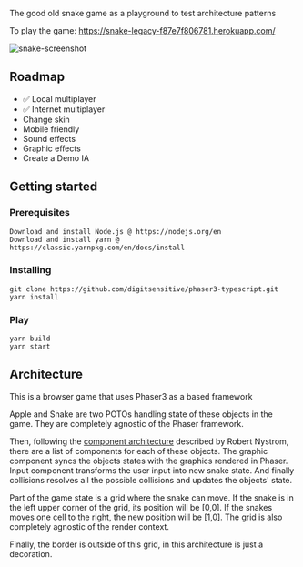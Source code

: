 The good old snake game as a playground to test architecture patterns

To play the game: https://snake-legacy-f87e7f806781.herokuapp.com/

![snake-screenshot](https://github.com/luchhh/snake-legacy/assets/508230/d559fab0-824f-4cad-9896-47e5b9e51c94)

## Roadmap

- :white_check_mark: Local multiplayer
- :white_check_mark: Internet multiplayer
- Change skin
- Mobile friendly
- Sound effects
- Graphic effects
- Create a Demo IA

## Getting started

### Prerequisites

```
Download and install Node.js @ https://nodejs.org/en
Download and install yarn @ https://classic.yarnpkg.com/en/docs/install
```

### Installing

```
git clone https://github.com/digitsensitive/phaser3-typescript.git
yarn install
```

### Play

```
yarn build
yarn start
```

## Architecture

This is a browser game that uses Phaser3 as a based framework

Apple and Snake are two POTOs handling state of these objects in the game. They are completely agnostic of the Phaser framework.

Then, following the [component architecture](https://gameprogrammingpatterns.com/component.html) described by Robert Nystrom, there are a list of components for each of these objects. The graphic component syncs the objects states with the graphics rendered in Phaser. Input component transforms the user input into new snake state. And finally collisions resolves all the possible collisions and updates the objects' state.

Part of the game state is a grid where the snake can move. If the snake is in the left upper corner of the grid, its position will be [0,0]. If the snakes moves one cell to the right, the new position will be [1,0]. The grid is also completely agnostic of the render context.

Finally, the border is outside of this grid, in this architecture is just a decoration.

